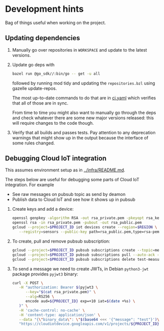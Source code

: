 # Development hints

Bag of things useful when working on the project.

## Updating dependencies

1. Manually go over repositories in `WORKSPACE` and update to the latest
   versions.

1. Update go deps with

   ```sh
   bazel run @go_sdk//:bin/go -- get -u all
   ```

   followed by running mod tidy and updating the `repositories.bzl` using
   gazelle update-repos.

   The most up-to-date commands to do that are in
   [ci.yaml](../.github/workflows/ci.yaml) which verifies that all of those are
   in sync.

   From time to time you might also want to manually go through the deps and
   check whatever there are some new major versions released: this will require
   changes to the code though.

1. Verify that all builds and passes tests. Pay attention to any deprecation
   warnings that might show up in the output because the interface of some rules
   changed.

## Debugging Cloud IoT integration

This assumes environment setup as in [../infra/README.md](../infra/README.md).

The steps below are useful for debugging some parts of Cloud IoT integration.
For example

- See raw messages on pubsub topic as send by deamon
- Publish data to Cloud IoT and see how it shows up in pubsub

1. Create keys and add a device:

   ```sh
   openssl genpkey -algorithm RSA -out rsa_private.pem -pkeyopt rsa_keygen_bits:2048
   openssl rsa -in rsa_private.pem -pubout -out rsa_public.pem
   gcloud --project=$PROJECT_ID iot devices create --region=$REGION \
      --registry=sensors --public-key path=rsa_public.pem,type=rsa-pem testing-device
   ```

1. To create, pull and remove pubsub subscription:

   ```sh
   gcloud --project=$PROJECT_ID pubsub subscriptions create --topic=measurements test-measurements-subscription
   gcloud --project=$PROJECT_ID pubsub subscriptions pull --auto-ack --limit=10 test-measurements-subscription
   gcloud --project=$PROJECT_ID pubsub subscriptions delete test-measurements-subscription
   ```

1. To send a message we need to create JWTs, in Debian `python3-jwt` package
   provides `pyjwt3` binary:

   ```sh
   curl -X POST \
      -H "authorization: Bearer $(pyjwt3 \
         --key="$(cat rsa_private.pem)" \
         --alg=RS256 \
         encode aud=${PROJECT_ID} exp=+10 iat=$(date +%s) \
      )" \
      -H 'cache-control: no-cache' \
      -H 'content-type: application/json' \
      --data "{\"binary_data\": \"$(base64 <<< '{"message": "test"}')\"}" \
      "https://cloudiotdevice.googleapis.com/v1/projects/${PROJECT_ID}/locations/${REGION}/registries/sensors/devices/testing-device:publishEvent"
   ```
